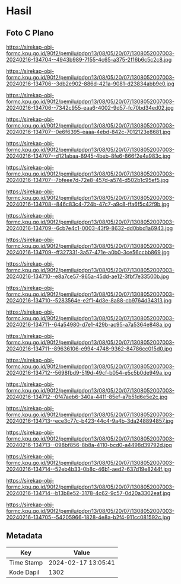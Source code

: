 # Hasil

## Foto C Plano

https://sirekap-obj-formc.kpu.go.id/90f2/pemilu/pdpr/13/08/05/20/07/1308052007003-20240216-134704--4943b989-7155-4c65-a375-2f16b6c5c2c8.jpg

https://sirekap-obj-formc.kpu.go.id/90f2/pemilu/pdpr/13/08/05/20/07/1308052007003-20240216-134706--3db2e902-886d-421a-9081-d23834abb9e0.jpg

https://sirekap-obj-formc.kpu.go.id/90f2/pemilu/pdpr/13/08/05/20/07/1308052007003-20240216-134706--7342c955-eaa6-4002-9d57-fc70bd34ed02.jpg

https://sirekap-obj-formc.kpu.go.id/90f2/pemilu/pdpr/13/08/05/20/07/1308052007003-20240216-134707--0e6f6395-eaaa-4ebd-842c-7012123e8681.jpg

https://sirekap-obj-formc.kpu.go.id/90f2/pemilu/pdpr/13/08/05/20/07/1308052007003-20240216-134707--d121abaa-8945-4beb-8fe6-866f2e4a983c.jpg

https://sirekap-obj-formc.kpu.go.id/90f2/pemilu/pdpr/13/08/05/20/07/1308052007003-20240216-134707--7bfeee7d-72e8-457d-a574-d502b1c95ef5.jpg

https://sirekap-obj-formc.kpu.go.id/90f2/pemilu/pdpr/13/08/05/20/07/1308052007003-20240216-134708--846c83c4-724b-47c7-a9c8-ffa6f5c42f9b.jpg

https://sirekap-obj-formc.kpu.go.id/90f2/pemilu/pdpr/13/08/05/20/07/1308052007003-20240216-134709--6cb7e4c1-0003-43f9-8632-dd0bbd1a6943.jpg

https://sirekap-obj-formc.kpu.go.id/90f2/pemilu/pdpr/13/08/05/20/07/1308052007003-20240216-134709--ff327331-3a57-471e-a0b0-3ce56ccbb869.jpg

https://sirekap-obj-formc.kpu.go.id/90f2/pemilu/pdpr/13/08/05/20/07/1308052007003-20240216-134710--e8a7ce57-965a-45dd-ae12-3fbf7e33500b.jpg

https://sirekap-obj-formc.kpu.go.id/90f2/pemilu/pdpr/13/08/05/20/07/1308052007003-20240216-134710--5283564e-e2f1-4d3e-8a88-cb9764d34313.jpg

https://sirekap-obj-formc.kpu.go.id/90f2/pemilu/pdpr/13/08/05/20/07/1308052007003-20240216-134711--64a54980-d7e1-429b-ac95-a7a5364e848a.jpg

https://sirekap-obj-formc.kpu.go.id/90f2/pemilu/pdpr/13/08/05/20/07/1308052007003-20240216-134711--89636106-e994-4748-9362-84786cc015d0.jpg

https://sirekap-obj-formc.kpu.go.id/90f2/pemilu/pdpr/13/08/05/20/07/1308052007003-20240216-134712--5698fbd9-519d-49cf-b054-e5c5b0de949a.jpg

https://sirekap-obj-formc.kpu.go.id/90f2/pemilu/pdpr/13/08/05/20/07/1308052007003-20240216-134712--0f47aeb6-340a-4411-85ef-a7b51d6e5e2c.jpg

https://sirekap-obj-formc.kpu.go.id/90f2/pemilu/pdpr/13/08/05/20/07/1308052007003-20240216-134713--ece3c77c-b423-44c4-9a4b-3da248894857.jpg

https://sirekap-obj-formc.kpu.go.id/90f2/pemilu/pdpr/13/08/05/20/07/1308052007003-20240216-134713--098bf856-8b8a-4110-bcd0-a4498d39792d.jpg

https://sirekap-obj-formc.kpu.go.id/90f2/pemilu/pdpr/13/08/05/20/07/1308052007003-20240216-134714--52eb4b33-0b8c-46b1-aed2-637d19e8244f.jpg

https://sirekap-obj-formc.kpu.go.id/90f2/pemilu/pdpr/13/08/05/20/07/1308052007003-20240216-134714--b13b8e52-3178-4c62-9c57-0d20a3302eaf.jpg

https://sirekap-obj-formc.kpu.go.id/90f2/pemilu/pdpr/13/08/05/20/07/1308052007003-20240216-134705--54205966-1828-4e8a-b2f4-911cc081592c.jpg


## Metadata

| Key        | Value               |
| ---------- | ------------------- |
| Time Stamp | 2024-02-17 13:05:41 |
| Kode Dapil | 1302                |



